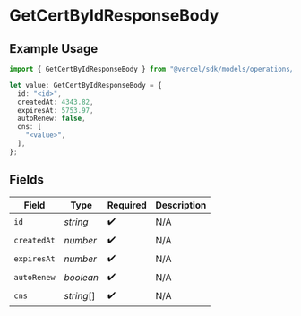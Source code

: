 # GetCertByIdResponseBody

## Example Usage

```typescript
import { GetCertByIdResponseBody } from "@vercel/sdk/models/operations/getcertbyid.js";

let value: GetCertByIdResponseBody = {
  id: "<id>",
  createdAt: 4343.82,
  expiresAt: 5753.97,
  autoRenew: false,
  cns: [
    "<value>",
  ],
};
```

## Fields

| Field              | Type               | Required           | Description        |
| ------------------ | ------------------ | ------------------ | ------------------ |
| `id`               | *string*           | :heavy_check_mark: | N/A                |
| `createdAt`        | *number*           | :heavy_check_mark: | N/A                |
| `expiresAt`        | *number*           | :heavy_check_mark: | N/A                |
| `autoRenew`        | *boolean*          | :heavy_check_mark: | N/A                |
| `cns`              | *string*[]         | :heavy_check_mark: | N/A                |